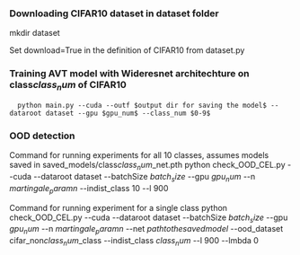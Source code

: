 ### Downloading CIFAR10 dataset in dataset folder
   mkdir dataset
   
   Set download=True in the definition of CIFAR10 from dataset.py

### Training AVT model with Wideresnet architechture on class$class_num$ of CIFAR10
      python main.py --cuda --outf $output dir for saving the model$ --dataroot dataset --gpu $gpu_num$ --class_num $0-9$ 

### OOD detection
Command for running experiments for all 10 classes, assumes models saved in saved_models/class$class_num$_net.pth
      python check_OOD_CEL.py --cuda --dataroot dataset --batchSize $batch_size$ --gpu $gpu_num$ --n $martingale_param n$ --indist_class 10 --l 900

Command for running experiment for a single class
      python check_OOD_CEL.py --cuda --dataroot dataset --batchSize $batch_size$ --gpu $gpu_num$ --n $martingale_param n$ --net $path to the saved model$ --ood_dataset cifar_non$class_num$_class  --indist_class $class_num$ --l 900 --lmbda 0
